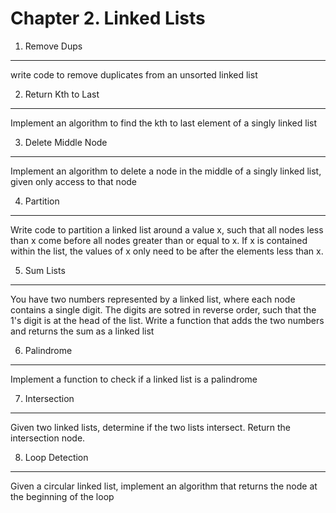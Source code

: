 Chapter 2. Linked Lists
====
1. Remove Dups
---
write code to remove duplicates from an unsorted linked list

2. Return Kth to Last
---
Implement an algorithm to find the kth to last element of a singly linked list

3. Delete Middle Node
---
Implement an algorithm to delete a node in the middle of a singly linked list, given only access to that node

4. Partition
----
Write code to partition a linked list around a value x, such that all nodes less than x come before all nodes greater than or equal to x. If x is contained within the list, the values of x only need to be after the elements less than x.

5. Sum Lists
---
You have two numbers represented by a linked list, where each node contains a single digit. The digits are sotred in reverse order, such that the 1's digit is at the head of the list. Write a function that adds the two numbers and returns the sum as a linked list

6. Palindrome
---
Implement a function to check if a linked list is a palindrome

7. Intersection
---
Given two linked lists, determine if the two lists intersect. Return the intersection node.

8. Loop Detection
---
Given a circular linked list, implement an algorithm that returns the node at the beginning of the loop
